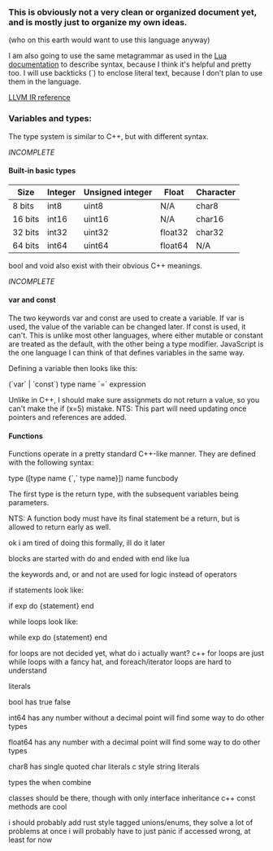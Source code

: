 
### This is obviously not a very clean or organized document yet, and is mostly just to organize my own ideas.
(who on this earth would want to use this language anyway)


I am also going to use the same metagrammar as used in the [Lua documentation](https://www.lua.org/manual/5.4/manual.html#9) to describe syntax, because I think it's helpful and pretty too. I will use backticks (´) to enclose literal text, because I don't plan to use them in the language.

[LLVM IR reference](https://releases.llvm.org/16.0.0/docs/LangRef.html)

### Variables and types:

The type system is similar to C++, but with different syntax.

*INCOMPLETE*
#### Built-in basic types

| Size    | Integer | Unsigned integer | Float | Character |
| ------- | ------- | ------- | ------- | ------- |
| 8 bits | int8 | uint8 | N/A | char8 |
| 16 bits | int16 | uint16 | N/A | char16 |
| 32 bits | int32 | uint32 | float32 | char32 |
| 64 bits | int64 | uint64 | float64 | N/A |

bool and void also exist with their obvious C++ meanings.

*INCOMPLETE*
#### var and const

The two keywords var and const are used to create a variable. If var is used, the value of the variable can be changed later. If const is used, it can't. This is unlike most other languages, where either mutable or constant are treated as the default, with the other being a type modifier. JavaScript is the one language I can think of that defines variables in the same way.

Defining a variable then looks like this:

(´var´ | ´const´) type name ´=´ expression

Unlike in C++, I should make sure assignmets do not return a value, so you can't make the if (x=5) mistake. 
NTS: This part will need updating once pointers and references are added.

#### Functions

Functions operate in a pretty standard C++-like manner. They are defined with the following syntax:

type ([type name {´,´ type name}]) name funcbody

The first type is the return type, with the subsequent variables being parameters. 

NTS: A function body must have its final statement be a return, but is allowed to return early as well.



ok i am tired of doing this formally, ill do it later

blocks are started with do and ended with end like lua

the keywords and, or and not are used for logic instead of operators

if statements look like:

if exp do
{statement}
end

while loops look like:

while exp do
{statement}
end


for loops are not decided yet, what do i actually want? c++ for loops are just while loops with a fancy hat, and foreach/iterator loops are hard to understand


literals 

bool has
true
false

int64 has
any number without a decimal point
will find some way to do other types

float64 has
any number with a decimal point
will find some way to do other types

char8 has
single quoted char literals
c style string literals

types the when combine

classes should be there, though with only interface inheritance
c++ const methods are cool

i should probably add rust style tagged unions/enums, they solve a lot of problems at once
i will probably have to just panic if accessed wrong, at least for now

